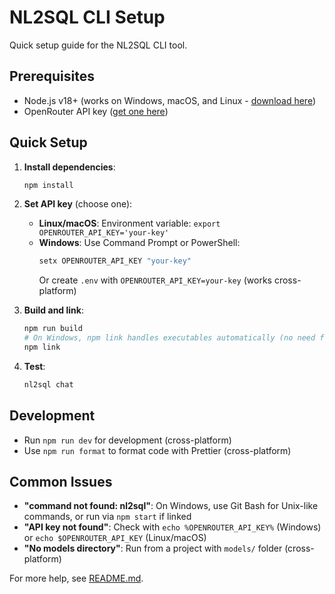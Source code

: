 # NL2SQL CLI Setup

Quick setup guide for the NL2SQL CLI tool.

## Prerequisites

- Node.js v18+ (works on Windows, macOS, and Linux - [download here](https://nodejs.org/))
- OpenRouter API key ([get one here](https://openrouter.ai/keys))

## Quick Setup

1. **Install dependencies**:
   ```bash
   npm install
   ```

2. **Set API key** (choose one):
   - **Linux/macOS**: Environment variable: `export OPENROUTER_API_KEY='your-key'`
   - **Windows**: Use Command Prompt or PowerShell:
     ```cmd
     setx OPENROUTER_API_KEY "your-key"
     ```
     Or create `.env` with `OPENROUTER_API_KEY=your-key` (works cross-platform)

3. **Build and link**:
   ```bash
   npm run build
   # On Windows, npm link handles executables automatically (no need for chmod)
   npm link
   ```

4. **Test**:
   ```bash
   nl2sql chat
   ```

## Development

- Run `npm run dev` for development (cross-platform)
- Use `npm run format` to format code with Prettier (cross-platform)

## Common Issues

- **"command not found: nl2sql"**: On Windows, use Git Bash for Unix-like commands, or run via `npm start` if linked
- **"API key not found"**: Check with `echo %OPENROUTER_API_KEY%` (Windows) or `echo $OPENROUTER_API_KEY` (Linux/macOS)
- **"No models directory"**: Run from a project with `models/` folder (cross-platform)

For more help, see [README.md](README.md).

